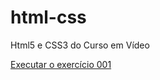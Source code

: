 # html-css
 Html5 e CSS3 do Curso em Vídeo

 <a href="https://welberrapozo.github.io/html-css/Exercícios/ex001/index.html">Executar o exercício 001</a>
